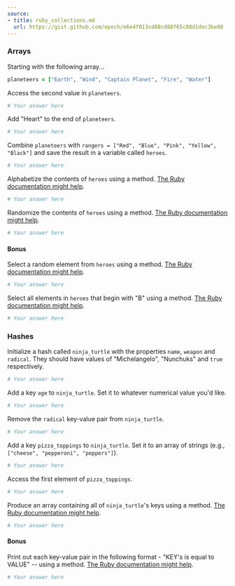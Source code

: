```yaml
---
source:
- title: ruby_collections.md
  url: https://gist.github.com/epoch/e6e4f013cd88cd88f65c88d1dec3be08
---
```


### Arrays

Starting with the following array...

```rb
planeteers = ["Earth", "Wind", "Captain Planet", "Fire", "Water"]
```

Access the second value in `planeteers`.

```rb
# Your answer here
```

Add "Heart" to the end of `planeteers`.

```rb
# Your answer here
```

Combine `planeteers` with `rangers = ["Red", "Blue", "Pink", "Yellow", "Black"]`
and save the result in a variable called `heroes`.

```rb
# Your answer here
```

Alphabetize the contents of `heroes` using a method.
[The Ruby documentation might help](http://ruby-doc.org/core-2.2.0/Array.html).

```rb
# Your answer here
```

Randomize the contents of `heroes` using a method.
[The Ruby documentation might help](http://ruby-doc.org/core-2.2.0/Array.html).

```rb
# Your answer here
```

#### Bonus

Select a random element from `heroes` using a method. [
The Ruby documentation might help](http://ruby-doc.org/core-2.2.0/Array.html).

```rb
# Your answer here
```

Select all elements in `heroes` that begin with "B" using a method.
[The Ruby documentation might help](http://ruby-doc.org/core-2.2.0/Array.html).

```rb
# Your answer here
```

### Hashes

Initialize a hash called `ninja_turtle` with the properties `name`, `weapon` and
 `radical`. They should have values of "Michelangelo", "Nunchuks" and `true`
 respectively.

```rb
# Your answer here
```

Add a key `age` to `ninja_turtle`. Set it to whatever numerical value you'd
like.

```rb
# Your answer here
```

Remove the `radical` key-value pair from `ninja_turtle`.

```rb
# Your answer here
```

Add a key `pizza_toppings` to `ninja_turtle`. Set it to an array of strings
(e.g., `["cheese", "pepperoni", "peppers"]`).

```rb
# Your answer here
```

Access the first element of `pizza_toppings`.

```rb
# Your answer here
```

Produce an array containing all of `ninja_turtle`'s keys using a method.
[The Ruby documentation might help](http://ruby-doc.org/core-1.9.3/Hash.html).

```rb
# Your answer here
```

#### Bonus

Print out each key-value pair in the following format - "KEY's is equal to
VALUE" -- using a method.
[The Ruby documentation might help](http://ruby-doc.org/core-1.9.3/Hash.html).

```rb
# Your answer here
```

